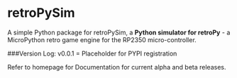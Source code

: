 # retroPySim

A simple Python package for retroPySim, a **Python simulator for retroPy** - a MicroPython retro game engine for the RP2350 micro-controller.

###Version Log:
v0.0.1 = Placeholder for PYPI registration

Refer to homepage for Documentation for current alpha and beta releases.
